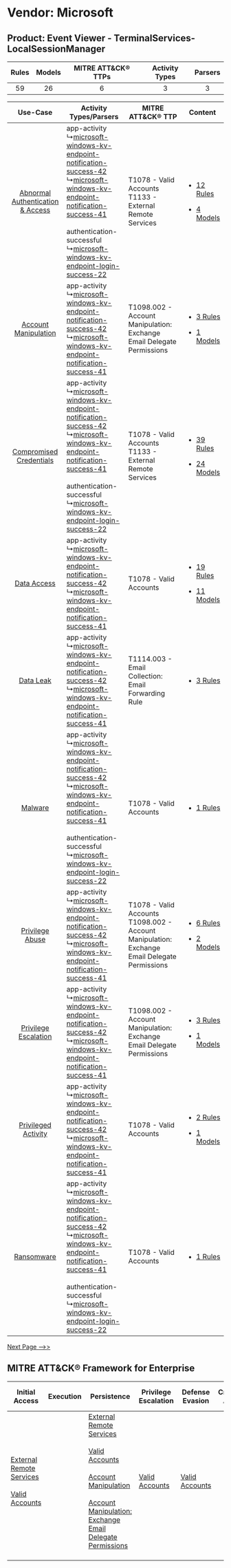 Vendor: Microsoft
=================
Product: Event Viewer - TerminalServices-LocalSessionManager
------------------------------------------------------------
| Rules | Models | MITRE ATT&CK® TTPs | Activity Types | Parsers |
|:-----:|:------:|:------------------:|:--------------:|:-------:|
|  59   |   26   |         6          |       3        |    3    |

|    Use-Case    | Activity Types/Parsers    | MITRE ATT&CK® TTP    | Content    |
|:----:| ---- | ---- | ---- |
| [Abnormal Authentication & Access](../../../UseCases/uc_abnormal_authentication_&_access.md) |  app-activity<br> ↳[microsoft-windows-kv-endpoint-notification-success-42](Ps/pC_microsoftwindowskvendpointnotificationsuccess42.md)<br> ↳[microsoft-windows-kv-endpoint-notification-success-41](Ps/pC_microsoftwindowskvendpointnotificationsuccess41.md)<br><br> authentication-successful<br> ↳[microsoft-windows-kv-endpoint-login-success-22](Ps/pC_microsoftwindowskvendpointloginsuccess22.md)<br> | T1078 - Valid Accounts<br>T1133 - External Remote Services<br>    | [<ul><li>12 Rules</li></ul><ul><li>4 Models</li></ul>](RM/r_m_microsoft_event_viewer_-_terminalservices-localsessionmanager_Abnormal_Authentication_&_Access.md) |
|    [Account Manipulation](../../../UseCases/uc_account_manipulation.md)    |  app-activity<br> ↳[microsoft-windows-kv-endpoint-notification-success-42](Ps/pC_microsoftwindowskvendpointnotificationsuccess42.md)<br> ↳[microsoft-windows-kv-endpoint-notification-success-41](Ps/pC_microsoftwindowskvendpointnotificationsuccess41.md)<br>    | T1098.002 - Account Manipulation: Exchange Email Delegate Permissions<br>    | [<ul><li>3 Rules</li></ul><ul><li>1 Models</li></ul>](RM/r_m_microsoft_event_viewer_-_terminalservices-localsessionmanager_Account_Manipulation.md)    |
|          [Compromised Credentials](../../../UseCases/uc_compromised_credentials.md)          |  app-activity<br> ↳[microsoft-windows-kv-endpoint-notification-success-42](Ps/pC_microsoftwindowskvendpointnotificationsuccess42.md)<br> ↳[microsoft-windows-kv-endpoint-notification-success-41](Ps/pC_microsoftwindowskvendpointnotificationsuccess41.md)<br><br> authentication-successful<br> ↳[microsoft-windows-kv-endpoint-login-success-22](Ps/pC_microsoftwindowskvendpointloginsuccess22.md)<br> | T1078 - Valid Accounts<br>T1133 - External Remote Services<br>    | [<ul><li>39 Rules</li></ul><ul><li>24 Models</li></ul>](RM/r_m_microsoft_event_viewer_-_terminalservices-localsessionmanager_Compromised_Credentials.md)         |
|    [Data Access](../../../UseCases/uc_data_access.md)    |  app-activity<br> ↳[microsoft-windows-kv-endpoint-notification-success-42](Ps/pC_microsoftwindowskvendpointnotificationsuccess42.md)<br> ↳[microsoft-windows-kv-endpoint-notification-success-41](Ps/pC_microsoftwindowskvendpointnotificationsuccess41.md)<br>    | T1078 - Valid Accounts<br>    | [<ul><li>19 Rules</li></ul><ul><li>11 Models</li></ul>](RM/r_m_microsoft_event_viewer_-_terminalservices-localsessionmanager_Data_Access.md)    |
|    [Data Leak](../../../UseCases/uc_data_leak.md)    |  app-activity<br> ↳[microsoft-windows-kv-endpoint-notification-success-42](Ps/pC_microsoftwindowskvendpointnotificationsuccess42.md)<br> ↳[microsoft-windows-kv-endpoint-notification-success-41](Ps/pC_microsoftwindowskvendpointnotificationsuccess41.md)<br>    | T1114.003 - Email Collection: Email Forwarding Rule<br>    | [<ul><li>3 Rules</li></ul>](RM/r_m_microsoft_event_viewer_-_terminalservices-localsessionmanager_Data_Leak.md)    |
|    [Malware](../../../UseCases/uc_malware.md)    |  app-activity<br> ↳[microsoft-windows-kv-endpoint-notification-success-42](Ps/pC_microsoftwindowskvendpointnotificationsuccess42.md)<br> ↳[microsoft-windows-kv-endpoint-notification-success-41](Ps/pC_microsoftwindowskvendpointnotificationsuccess41.md)<br><br> authentication-successful<br> ↳[microsoft-windows-kv-endpoint-login-success-22](Ps/pC_microsoftwindowskvendpointloginsuccess22.md)<br> | T1078 - Valid Accounts<br>    | [<ul><li>1 Rules</li></ul>](RM/r_m_microsoft_event_viewer_-_terminalservices-localsessionmanager_Malware.md)    |
|    [Privilege Abuse](../../../UseCases/uc_privilege_abuse.md)    |  app-activity<br> ↳[microsoft-windows-kv-endpoint-notification-success-42](Ps/pC_microsoftwindowskvendpointnotificationsuccess42.md)<br> ↳[microsoft-windows-kv-endpoint-notification-success-41](Ps/pC_microsoftwindowskvendpointnotificationsuccess41.md)<br>    | T1078 - Valid Accounts<br>T1098.002 - Account Manipulation: Exchange Email Delegate Permissions<br> | [<ul><li>6 Rules</li></ul><ul><li>2 Models</li></ul>](RM/r_m_microsoft_event_viewer_-_terminalservices-localsessionmanager_Privilege_Abuse.md)    |
|    [Privilege Escalation](../../../UseCases/uc_privilege_escalation.md)    |  app-activity<br> ↳[microsoft-windows-kv-endpoint-notification-success-42](Ps/pC_microsoftwindowskvendpointnotificationsuccess42.md)<br> ↳[microsoft-windows-kv-endpoint-notification-success-41](Ps/pC_microsoftwindowskvendpointnotificationsuccess41.md)<br>    | T1098.002 - Account Manipulation: Exchange Email Delegate Permissions<br>    | [<ul><li>3 Rules</li></ul><ul><li>1 Models</li></ul>](RM/r_m_microsoft_event_viewer_-_terminalservices-localsessionmanager_Privilege_Escalation.md)    |
|    [Privileged Activity](../../../UseCases/uc_privileged_activity.md)    |  app-activity<br> ↳[microsoft-windows-kv-endpoint-notification-success-42](Ps/pC_microsoftwindowskvendpointnotificationsuccess42.md)<br> ↳[microsoft-windows-kv-endpoint-notification-success-41](Ps/pC_microsoftwindowskvendpointnotificationsuccess41.md)<br>    | T1078 - Valid Accounts<br>    | [<ul><li>2 Rules</li></ul><ul><li>1 Models</li></ul>](RM/r_m_microsoft_event_viewer_-_terminalservices-localsessionmanager_Privileged_Activity.md)    |
|    [Ransomware](../../../UseCases/uc_ransomware.md)    |  app-activity<br> ↳[microsoft-windows-kv-endpoint-notification-success-42](Ps/pC_microsoftwindowskvendpointnotificationsuccess42.md)<br> ↳[microsoft-windows-kv-endpoint-notification-success-41](Ps/pC_microsoftwindowskvendpointnotificationsuccess41.md)<br><br> authentication-successful<br> ↳[microsoft-windows-kv-endpoint-login-success-22](Ps/pC_microsoftwindowskvendpointloginsuccess22.md)<br> | T1078 - Valid Accounts<br>    | [<ul><li>1 Rules</li></ul>](RM/r_m_microsoft_event_viewer_-_terminalservices-localsessionmanager_Ransomware.md)    |
[Next Page -->>](2_ds_microsoft_event_viewer_-_terminalservices-localsessionmanager.md)

MITRE ATT&CK® Framework for Enterprise
--------------------------------------
| Initial Access                                                                                                                                   | Execution | Persistence                                                                                                                                                                                                                                                                                                                                 | Privilege Escalation                                                | Defense Evasion                                                     | Credential Access | Discovery | Lateral Movement                                                                     | Collection                                                                                                                                                            | Command and Control                                                                                                                       | Exfiltration | Impact |
| ------------------------------------------------------------------------------------------------------------------------------------------------ | --------- | ------------------------------------------------------------------------------------------------------------------------------------------------------------------------------------------------------------------------------------------------------------------------------------------------------------------------------------------- | ------------------------------------------------------------------- | ------------------------------------------------------------------- | ----------------- | --------- | ------------------------------------------------------------------------------------ | --------------------------------------------------------------------------------------------------------------------------------------------------------------------- | ----------------------------------------------------------------------------------------------------------------------------------------- | ------------ | ------ |
| [External Remote Services](https://attack.mitre.org/techniques/T1133)<br><br>[Valid Accounts](https://attack.mitre.org/techniques/T1078)<br><br> |           | [External Remote Services](https://attack.mitre.org/techniques/T1133)<br><br>[Valid Accounts](https://attack.mitre.org/techniques/T1078)<br><br>[Account Manipulation](https://attack.mitre.org/techniques/T1098)<br><br>[Account Manipulation: Exchange Email Delegate Permissions](https://attack.mitre.org/techniques/T1098/002)<br><br> | [Valid Accounts](https://attack.mitre.org/techniques/T1078)<br><br> | [Valid Accounts](https://attack.mitre.org/techniques/T1078)<br><br> |                   |           | [Exploitation of Remote Services](https://attack.mitre.org/techniques/T1210)<br><br> | [Email Collection](https://attack.mitre.org/techniques/T1114)<br><br>[Email Collection: Email Forwarding Rule](https://attack.mitre.org/techniques/T1114/003)<br><br> | [Proxy: Multi-hop Proxy](https://attack.mitre.org/techniques/T1090/003)<br><br>[Proxy](https://attack.mitre.org/techniques/T1090)<br><br> |              |        |